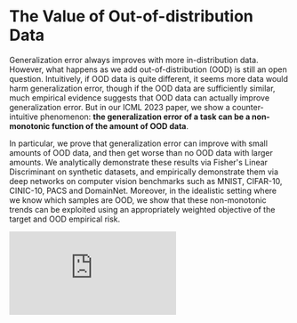 # The Value of Out-of-distribution Data

Generalization error always improves with more in-distribution data. However, what happens as we add out-of-distribution (OOD) is still an open question. 
Intuitively, if OOD data is quite different, it seems more data would harm generalization error, though if the OOD data are sufficiently similar, 
much empirical evidence suggests that OOD data can actually improve generalization error. But in our ICML 2023 paper, we show a counter-intuitive phenomenon:
**the generalization error of a task can be a non-monotonic function of the amount of OOD data**.

In particular, we prove that generalization error can improve with small amounts of OOD data, and then get worse than no OOD data with larger amounts.
We analytically demonstrate these results via  Fisher's Linear Discriminant on synthetic datasets, and empirically demonstrate them via deep networks on 
computer vision benchmarks such as MNIST, CIFAR-10, CINIC-10, PACS and DomainNet. Moreover, in the idealistic setting where we know which samples are OOD, 
we show that these non-monotonic trends can be exploited using an appropriately weighted objective of the target and OOD empirical risk.

![alt text](https://github.com/Laknath1996/value-of-ood-data/blob/master/notebooks/figures/paper/1-summary-plot.pdf)
